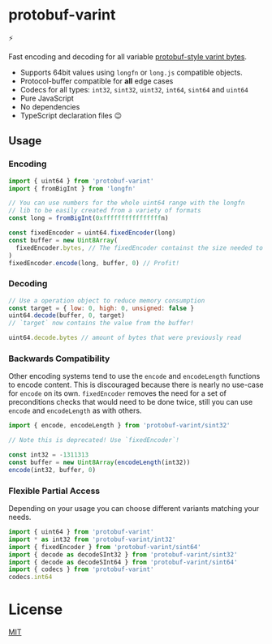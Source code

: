 # protobuf-varint

⚡️

Fast encoding and decoding for all variable [protobuf-style varint bytes](https://developers.google.com/protocol-buffers/docs/encoding#varints).

- Supports 64bit values using `longfn` or `long.js` compatible objects.
- Protocol-buffer compatible for **all** edge cases
- Codecs for all types: `int32`, `sint32`, `uint32`, `int64`, `sint64` and `uint64`
- Pure JavaScript
- No dependencies
- TypeScript declaration files 😉

## Usage

### Encoding

```js
import { uint64 } from 'protobuf-varint'
import { fromBigInt } from 'longfn'

// You can use numbers for the whole uint64 range with the longfn
// lib to be easily created from a variety of formats
const long = fromBigInt(0xffffffffffffffffn)

const fixedEncoder = uint64.fixedEncoder(long)
const buffer = new Uint8Array(
  fixedEncoder.bytes, // The fixedEncoder containst the size needed to write the var-int
)
fixedEncoder.encode(long, buffer, 0) // Profit!
```

### Decoding

```js
// Use a operation object to reduce memory consumption
const target = { low: 0, high: 0, unsigned: false }
uint64.decode(buffer, 0, target)
// `target` now contains the value from the buffer!

uint64.decode.bytes // amount of bytes that were previously read
```

### Backwards Compatibility

Other encoding systems tend to use the `encode` and `encodeLength` functions
to encode content. This is discouraged because there is nearly no use-case for
`encode` on its own. `fixedEncoder` removes the need for a set of preconditions
checks that would need to be done twice, still you can use `encode` and `encodeLength`
as with others.

```js
import { encode, encodeLength } from 'protobuf-varint/sint32'

// Note this is deprecated! Use `fixedEncoder`!

const int32 = -1311313
const buffer = new Uint8Array(encodeLength(int32))
encode(int32, buffer, 0)
```

### Flexible Partial Access

Depending on your usage you can choose different variants matching your needs.

```js
import { uint64 } from 'protobuf-varint'
import * as int32 from 'protobuf-varint/int32'
import { fixedEncoder } from 'protobuf-varint/sint64'
import { decode as decodeSInt32 } from 'protobuf-varint/sint32'
import { decode as decodeSInt64 } from 'protobuf-varint/sint64'
import { codecs } from 'protobuf-varint'
codecs.int64
```

# License

[MIT](./LICENSE)
